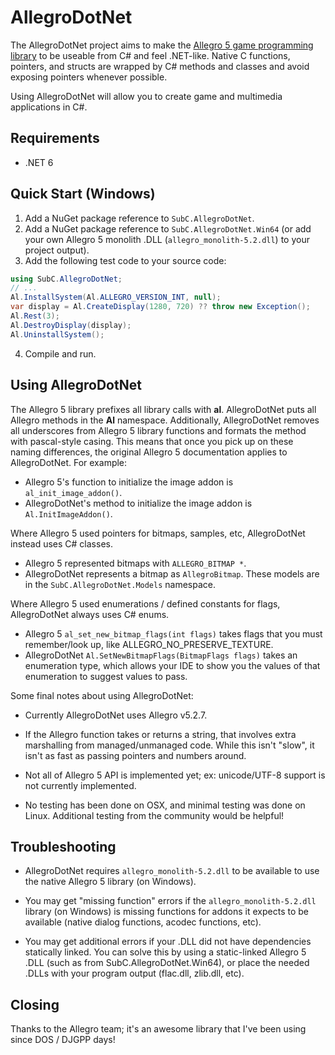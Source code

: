 # AllegroDotNet
The AllegroDotNet project aims to make the [Allegro 5 game programming library](https://liballeg.org/) to be useable from C# and feel .NET-like.
Native C functions, pointers, and structs are wrapped by C# methods and classes and avoid exposing pointers whenever possible.

Using AllegroDotNet will allow you to create game and multimedia applications in C#.

## Requirements
* .NET 6

## Quick Start (Windows)
1) Add a NuGet package reference to `SubC.AllegroDotNet`.
2) Add a NuGet package reference to `SubC.AllegroDotNet.Win64` (or add your own Allegro 5 monolith .DLL (`allegro_monolith-5.2.dll`) to your project output).
3) Add the following test code to your source code:
```C#
using SubC.AllegroDotNet;
// ...
Al.InstallSystem(Al.ALLEGRO_VERSION_INT, null);
var display = Al.CreateDisplay(1280, 720) ?? throw new Exception();
Al.Rest(3);
Al.DestroyDisplay(display);
Al.UninstallSystem();
```
4) Compile and run.

## Using AllegroDotNet
The Allegro 5 library prefixes all library calls with __al__. AllegroDotNet puts all Allegro methods in the __Al__ namespace. Additionally, AllegroDotNet removes all underscores from Allegro 5 library functions and formats the method with pascal-style casing. This means that once you pick up on these naming differences, the original Allegro 5 documentation applies to AllegroDotNet. For example:
* Allegro 5's function to initialize the image addon is `al_init_image_addon()`.
* AllegroDotNet's method to initialize the image addon is `Al.InitImageAddon()`.

Where Allegro 5 used pointers for bitmaps, samples, etc, AllegroDotNet instead uses C# classes.
* Allegro 5 represented bitmaps with `ALLEGRO_BITMAP *`.
* AllegroDotNet represents a bitmap as `AllegroBitmap`. These models are in the `SubC.AllegroDotNet.Models` namespace.

Where Allegro 5 used enumerations / defined constants for flags, AllegroDotNet always uses C# enums.
* Allegro 5 `al_set_new_bitmap_flags(int flags)` takes flags that you must remember/look up, like ALLEGRO_NO_PRESERVE_TEXTURE.
* AllegroDotNet `Al.SetNewBitmapFlags(BitmapFlags flags)` takes an enumeration type, which allows your IDE to show you the values of that enumeration to suggest values to pass.

Some final notes about using AllegroDotNet:

* Currently AllegroDotNet uses Allegro v5.2.7.

* If the Allegro function takes or returns a string, that involves extra marshalling from managed/unmanaged code. While this isn't "slow", it isn't as fast as passing pointers and numbers around.

* Not all of Allegro 5 API is implemented yet; ex: unicode/UTF-8 support is not currently implemented.

* No testing has been done on OSX, and minimal testing was done on Linux. Additional testing from the community would be helpful!

## Troubleshooting
* AllegroDotNet requires `allegro_monolith-5.2.dll` to be available to use the native Allegro 5 library (on Windows).

* You may get "missing function" errors if the `allegro_monolith-5.2.dll` library (on Windows) is missing functions for addons it expects to be available (native dialog functions, acodec functions, etc).

* You may get additional errors if your .DLL did not have dependencies statically linked. You can solve this by using a static-linked Allegro 5 .DLL (such as from SubC.AllegroDotNet.Win64), or place the needed .DLLs with your program output (flac.dll, zlib.dll, etc).

## Closing
Thanks to the Allegro team; it's an awesome library that I've been using since DOS / DJGPP days!
